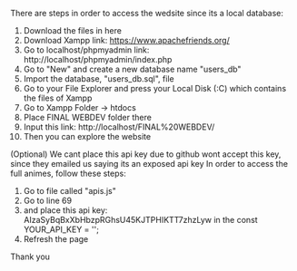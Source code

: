 There are steps in order to access the wedsite since its a local database:
1. Download the files in here
2. Download Xampp link: https://www.apachefriends.org/
3. Go to localhost/phpmyadmin link: http://localhost/phpmyadmin/index.php
4. Go to "New" and create a new database name "users_db"
5. Import the database, "users_db.sql", file
6. Go to your File Explorer and press your Local Disk (:C) which contains the files of Xampp
7. Go to Xampp Folder -> htdocs
8. Place FINAL WEBDEV folder there
9. Input this link: http://localhost/FINAL%20WEBDEV/
10. Then you can explore the website

(Optional) We cant place this api key due to github wont accept this key, since they emailed us saying its an exposed api key
In order to access the full animes, follow these steps:
1. Go to file called "apis.js"
2. Go to line 69
3. and place this api key: AIzaSyBqBxXbHbzpRGhsU45KJTPHIKTT7zhzLyw
   in the const YOUR_API_KEY = '';
4. Refresh the page 

Thank you
